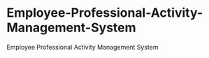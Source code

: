 # Employee-Professional-Activity-Management-System
Employee Professional Activity Management System
